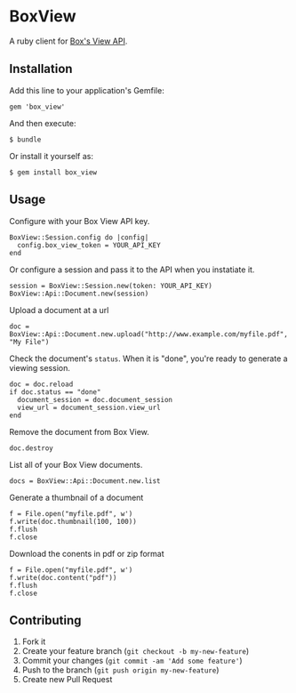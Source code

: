 # BoxView

A ruby client for [Box's View API](http://developers.box.com/view/). 

## Installation

Add this line to your application's Gemfile:

    gem 'box_view'

And then execute:

    $ bundle

Or install it yourself as:

    $ gem install box_view

## Usage

Configure with your Box View API key.

    BoxView::Session.config do |config|
      config.box_view_token = YOUR_API_KEY
    end

Or configure a session and pass it to the API when you instatiate it.

    session = BoxView::Session.new(token: YOUR_API_KEY)
    BoxView::Api::Document.new(session)

Upload a document at a url

    doc = BoxView::Api::Document.new.upload("http://www.example.com/myfile.pdf", "My File")

Check the document's `status`. When it is "done", you're ready to generate a viewing session.

    doc = doc.reload
    if doc.status == "done"
      document_session = doc.document_session
      view_url = document_session.view_url
    end

Remove the document from Box View.

    doc.destroy

List all of your Box View documents.

    docs = BoxView::Api::Document.new.list

Generate a thumbnail of a document

    f = File.open("myfile.pdf", w')
    f.write(doc.thumbnail(100, 100))
    f.flush
    f.close

Download the conents in pdf or zip format

    f = File.open("myfile.pdf", w')
    f.write(doc.content("pdf"))
    f.flush
    f.close

## Contributing

1. Fork it
2. Create your feature branch (`git checkout -b my-new-feature`)
3. Commit your changes (`git commit -am 'Add some feature'`)
4. Push to the branch (`git push origin my-new-feature`)
5. Create new Pull Request
